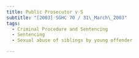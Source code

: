 ```yaml
---
title: Public Prosecutor v S
subtitle: "[2003] SGHC 70 / 31\_March\_2003"
tags:
  - Criminal Procedure and Sentencing
  - Sentencing
  - Sexual abuse of siblings by young offender

---
```


